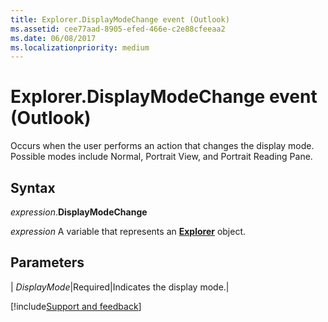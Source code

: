 ```yaml
---
title: Explorer.DisplayModeChange event (Outlook)
ms.assetid: cee77aad-8905-efed-466e-c2e88cfeeaa2
ms.date: 06/08/2017
ms.localizationpriority: medium
---
```



# Explorer.DisplayModeChange event (Outlook)

Occurs when the user performs an action that changes the display mode. Possible modes include Normal, Portrait View, and Portrait Reading Pane.


## Syntax

_expression_.**DisplayModeChange**

_expression_ A variable that represents an **[Explorer](Outlook.Explorer.md)** object.


## Parameters

| _DisplayMode_|Required|Indicates the display mode.|



[!include[Support and feedback](~/includes/feedback-boilerplate.md)]